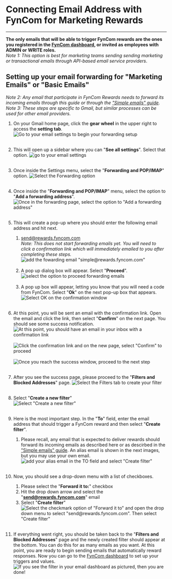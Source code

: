 # Connecting Email Address with FynCom for Marketing Rewards

---

**The only emails that will be able to trigger FynCom rewards are the ones you registered in the [FynCom dashboard](https://dashboard.fyncom.com/), or
invited as employees with ADMIN or WRITE roles.** <br>
_Note 1: This option is best for marketing teams sending sending marketing or transactional emails through API-based email service providers_.

## Setting up your email forwarding for "Marketing Emails" or "Basic Emails"
_Note 2: Any email that participate in FynCom Rewards needs to forward its incoming emails through this guide or through the
<a href="https://www.fyncom.com/simple-email-rewards-setup" target="_blank">"Simple emails" guide</a>._ <br>
_Note 3: These steps are specific to Gmail, but similar processes can be used for other email providers._

1. On your Gmail home page, click the **gear wheel** in the upper right to access the **setting tab**.
   ![Go to your email settings to begin your forwarding setup](https://fyncom-static-files.s3.us-west-1.amazonaws.com/help/fycomhelp-emailh-1.png) <br><br>
2. This will open up a sidebar where you can "**See all settings**". Select that option.
   ![go to your email settings](https://fyncom-static-files.s3.us-west-1.amazonaws.com/help/fycomhelp-emailh-2.png) <br><br>
3. Once inside the Settings menu, select the "**Forwarding and POP/IMAP**" option.
   ![Select the Forwarding option](https://fyncom-static-files.s3.us-west-1.amazonaws.com/help/fycomhelp-emailh-3.png) <br><br>
4. Once inside the "**Forwarding and POP/IMAP**" menu, select the option to "**Add a forwarding address**".
   ![Once in the forwarding page, select the option to "Add a forwarding address"](https://fyncom-static-files.s3.us-west-1.amazonaws.com/help/fycomhelp-emailh-4.png) <br><br>
5. This will create a pop-up where you should enter the following email address and hit next. <br>
   1. [send@rewards.fyncom.com](mailto:send@rewards.fyncom.com) <br>
      _Note: This does not start forwarding emails yet. You will need to click a confirmation link which will immediately emailed to you after completing these steps._ <br>
      ![add the fowarding email "simple@rewards.fyncom.com"](https://fyncom-static-files.s3.us-west-1.amazonaws.com/help/MarketingRewards-AddForwarding.png) <br><br>
   2. A pop up dialog box will appear. Select "**Proceed**". <br>
      ![select the option to proceed forwarding emails](https://fyncom-static-files.s3.us-west-1.amazonaws.com/help/MarketingRewards-Proceed.png) <br><br>
   3. A pop up box will appear, letting you know that you will need a code from FynCom. Select "**Ok**" on the next pop-up box that appears.<br>
      ![Select OK on the confirmation window](https://fyncom-static-files.s3.us-west-1.amazonaws.com/help/MarketingRewards-Ok.png) <br><br>
6. At this point, you will be sent an email with the confirmation link. Open the email and click the link, then select "**Confirm**" on the next page. You 
should see some success notification.
   ![At this point, you should have an email in your inbox with a confirmation link](https://fyncom-static-files.s3.us-west-1.amazonaws.com/help/MarketingRewards-Email.png) <br><br>
   ![Click the confirmation link and on the new page, select "Confirm" to proceed](https://fyncom-static-files.s3.us-west-1.amazonaws.com/help/MarketingRewards-ConfirmForwarding.png) <br><br>
   ![Once you reach the success window, proceed to the next step](https://fyncom-static-files.s3.us-west-1.amazonaws.com/help/MarketingRewards-FowardSuccessful.png) <br><br>

7. After you see the success page, please proceed to the "**Filters and Blocked Addresses**" page.
   ![Select the Filters tab to create your filter](https://fyncom-static-files.s3.us-west-1.amazonaws.com/help/fycomhelp-emailh-10.png) <br><br>

8. Select "**Create a new filter**" <br>
   ![Select "Create a new filter"](https://fyncom-static-files.s3.us-west-1.amazonaws.com/help/fycomhelp-emailh-11.png) <br><br>

9. Here is the most important step. In the "**To**" field, enter the email address that should trigger a FynCom reward and then select "**Create filter**".

   1. Please recall, any email that is expected to deliver rewards should forward its incoming emails as described here or as descirbed in the
      <a href="https://www.fyncom.com/simple-email-rewards-setup" target="_blank">"Simple emails" guide</a>. An alias email is shown in the next images, but you 
   may use your own email.
      ![add your alias email in the TO field and select "Create filter"](https://fyncom-static-files.s3.us-west-1.amazonaws.com/help/fycomhelp-emailh-12.png) <br><br>

10. Now, you should see a drop-down menu with a list of checkboxes.

    1. Please select the "**Forward it to:**" checkbox
    2. Hit the drop down arrow and select the "[**send@rewards.fyncom.com**](mailto:send@rewards.fyncom.com)" email
    3. Select "**Create filter**" <br>
       ![Select the checkmark option of "Forward it to" and open the drop down menu to select "send@rewards.fyncom.com". Then select "Create filter"](https://fyncom-static-files.s3.us-west-1.amazonaws.com/help/MarketingRewards-SetupForwarding.png) <br><br>

11. If everything went right, you should be taken back to the "**Filters and Blocked Addresses**" page and the newly created filter should appear at the bottom.
You can do this for as many emails as you want. At this point, you are ready to begin sending emails that automatically reward responses. Now you can go to 
the [FynCom dashboard](https://dashboard.fyncom.com/) to set up your triggers and values.
    ![If you see the filter in your email dashboard as pictured, then you are done!](https://fyncom-static-files.s3.us-west-1.amazonaws.com/help/MarketingRewards-Done.png) <br><br>
